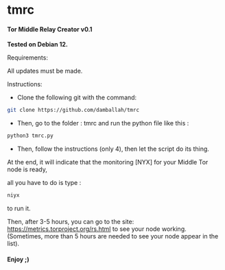 # tmrc
#### Tor Middle Relay Creator v0.1

**Tested on Debian 12.**

Requirements:

All updates must be made. 

Instructions:
- Clone the following git with the command:
```sh
git clone https://github.com/damballah/tmrc 
```
- Then, go to the folder : tmrc and run the python file like this :
```sh
python3 tmrc.py
```
- Then, follow the instructions (only 4), then let the script do its thing. 

At the end, it will indicate that the monitoring [NYX] for your Middle Tor node is ready, 

all you have to do is type : 
```sh
niyx
```
to run it. 

Then, after 3-5 hours, you can go to the 
site: https://metrics.torproject.org/rs.html to see your node working. 
(Sometimes, more than 5 hours are needed to see your node appear in the list).

#### Enjoy ;)
